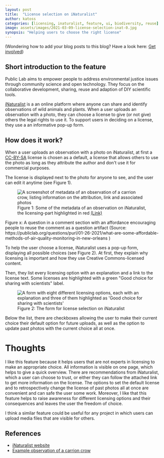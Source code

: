 ```yaml
---
layout: post
title:  "License selection on iNaturalist"
author: katoss 
categories: [licensing, inaturalist, feature, ui, biodiversity, reuse] 
image: assets/images/2021-03-09-license-selection-inat-0.jpg
synopsis: "Helping users to choose the right license"
---
```

<p class="text-muted small">(Wondering how to add your blog posts to this blog? Have a look here: <a href="{{site.baseurl}}/get-involved">Get involved</a>)</p>

## Short introduction to the feature

Public Lab aims to empower people to address environmental justice issues through community science and open technology. They focus on the collaborative development, sharing, reuse and adaption of DIY scientific tools. 

<a href="https://www.inaturalist.org/">iNaturalist</a> is a an online platform where anyone can share and identify observations of wild animals and plants. When a user uploads an observation with a photo, they can choose a license to give (or not give) others the legal rights to use it. To support users in deciding on a license, they use a an informative pop-up form.

## How does it work?

When a user uploads an observation with a photo on iNaturalist, at first a <a href="https://creativecommons.org/licenses/by-nc/2.0/">CC-BY-SA</a> license is chosen as a default, a license that allows others to use the photo as long as they attribute the author and don't use it for commercial purposes.

The license is displayed next to the photo for anyone to see, and the user can edit it anytime (see Figure 1).

<figure class="figure">
  <img src="{{ site.baseurl }}/assets/images/2021-03-09-license-selection-inat-1.jpg" class="figure-img img-fluid border border-secondary" alt="A screenshot of metadata of an observation of a carrion crow, listing information on the attribution, link and associated photos">
  <figcaption class="figure-caption">Figure 1: Some of the metadata of an observation on iNaturalist, the licensing-part highlighted in red
  <a href="https://www.inaturalist.org/photos/112605091">(Link)</a></figcaption>
</figure>
Figure x: A question in a comment section with an affordance encouraging people to reuse the comment as a question artifact (Source: https://publiclab.org/questions/purl/01-26-2021/what-are-some-affordable-methods-of-air-quality-monitoring-in-new-orleans )



To help the user choose a license, iNaturalist uses a pop-up form, displaying all possible choices (see Figure 2). At first, they explain why licensing is important and how they use Creative Commons-licensed content. 

Then, they list every licensing option with an explanation and a link to the license text. Some licenses are highlighted with a green "Good choice for sharing with scientists" label.

<figure class="figure">
  <img src="{{ site.baseurl }}/assets/images/2021-03-09-license-selection-inat-2.jpg" class="figure-img img-fluid border border-secondary" alt="A form with eight different licensing options, each with an explanation and three of them highlighted as 'Good choice for sharing with scientists'">
  <figcaption class="figure-caption">Figure 2: The form for license selection on iNaturalist</figcaption>
</figure>

Below the list, there are checkboxes allowing the user to make their current choice their default option for future uploads, as well as the option to update past photos with the current choice all at once.

# Thoughts

I like this feature because it helps users that are not experts in licensing to make an appropriate choice. All information is visible on one page, which helps to give a quick overview. There are recommendations from iNaturalist, which a user can choose to trust, or either they can follow the attached link to get more information on the license. The options to set the default license and to retrospectively change the license of past photos all at once are convenient and can safe the user some work. Moreover, I like that this feature helps to raise awareness for different licensing options and their consequences and leaves the user the freedom of choice. 

I think a similar feature could be useful for any project in which users can upload media files that are visible for others.

## References

- [iNaturalist website](https://www.inaturalist.org/)
- [Example observation of a carrion crow](https://www.inaturalist.org/photos/112605091)
